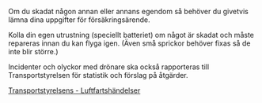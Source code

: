 ﻿Om du skadat någon annan eller annans egendom så behöver du givetvis lämna dina uppgifter för försäkringsärende.

Kolla din egen utrustning (speciellt batteriet) om något är skadat och måste repareras innan du kan flyga igen.
(Även små sprickor behöver fixas så de inte blir större.)

Incidenter och olyckor med drönare ska också rapporteras till Transportstyrelsen för statistik och förslag på åtgärder. 

[Transportstyrelsens - Luftfartshändelser](https://www.transportstyrelsen.se/sv/luftfart/Olyckor-och-tillbud/Luftfartshandelser/)
